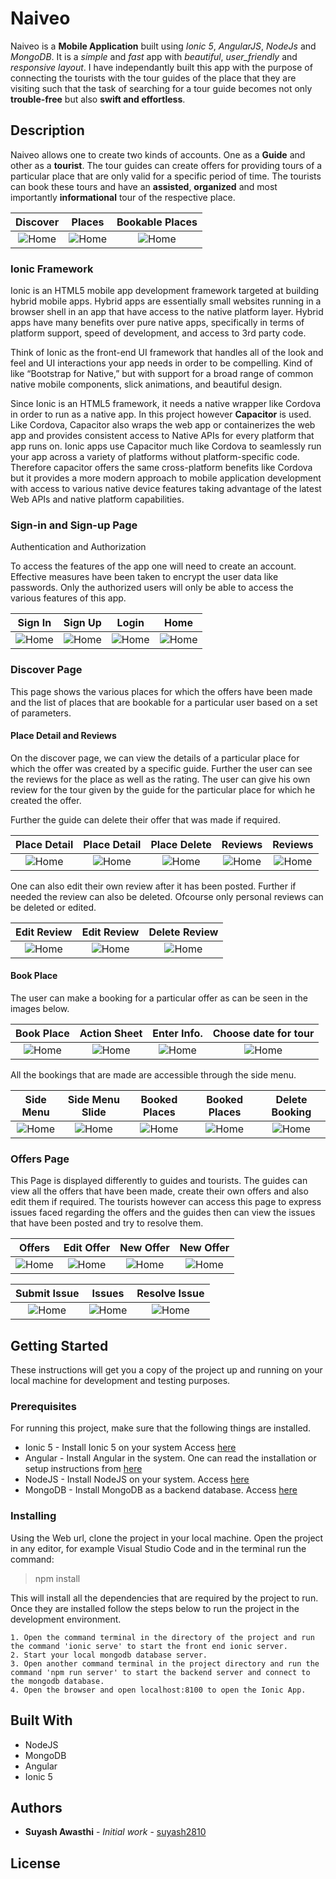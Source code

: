 # Naiveo

Naiveo is a **Mobile Application** built using *Ionic 5*, *AngularJS*, *NodeJs* and *MongoDB*. It is a _simple_ and _fast_ app with _beautiful_, _user_friendly_ and _responsive layout_. I have independantly built this app with the purpose of connecting the tourists with the tour guides of the place that they are visiting such that the task of searching for a tour guide becomes not only **trouble-free** but also **swift and effortless**.

## Description

Naiveo allows one to create two kinds of accounts. One as a **Guide** and other as a **tourist**. The tour guides can create offers for providing tours of a particular place that are only valid for a specific period of time. The tourists can book these tours and have an **assisted**, **organized** and most importantly **informational** tour of the respective place.

Discover             |  Places             |  Bookable Places
:-------------------------:|:-------------------------:|:-------------------------:
![Home](src/assets/readme_images/main_page_1.png)  |  ![Home](src/assets/readme_images/main_page_2.png)  |  ![Home](src/assets/readme_images/bookable.png)

### Ionic Framework

Ionic is an HTML5 mobile app development framework targeted at building hybrid mobile apps. Hybrid apps are essentially small websites running in a browser shell in an app that have access to the native platform layer. Hybrid apps have many benefits over pure native apps, specifically in terms of platform support, speed of development, and access to 3rd party code.

Think of Ionic as the front-end UI framework that handles all of the look and feel and UI interactions your app needs in order to be compelling. Kind of like “Bootstrap for Native,” but with support for a broad range of common native mobile components, slick animations, and beautiful design.

Since Ionic is an HTML5 framework, it needs a native wrapper like Cordova in order to run as a native app. In this project however **Capacitor** is used. Like Cordova, Capacitor also wraps the web app or containerizes the web app and provides consistent access to Native APIs for every platform that app runs on. Ionic apps use Capacitor much like Cordova to seamlessly run your app across a variety of platforms without platform-specific code. Therefore capacitor offers the same cross-platform benefits like Cordova but it provides a more modern approach to mobile application development with access to various native device features taking advantage of the latest Web APIs and native platform capabilities.


### Sign-in and Sign-up Page

Authentication and Authorization

To access the features of the app one will need to create an account. Effective measures have been taken to encrypt the user data like passwords. Only the authorized users will only be able to access the various features of this app.

Sign In             |  Sign Up             |  Login            |  Home
:-------------------------:|:-------------------------:|:-------------------------:|:-------------------------:
![Home](src/assets/readme_images/sign_in.png)  |  ![Home](src/assets/readme_images/sign_up.png)  |  ![Home](src/assets/readme_images/login_info.png)  |  ![Home](src/assets/readme_images/login_redirect.png)

### Discover Page

This page shows the various places for which the offers have been made and the list of places that are bookable for a particular user based on a set of parameters. 

#### Place Detail and Reviews

On the discover page, we can view the details of a particular place for which the offer was created by a specific guide. Further the user can see the reviews for the place as well as the rating. The user can give his own review for the tour given by the guide for the particular place for which he created the offer.

Further the guide can delete their offer that was made if required. 

Place Detail              |  Place Detail              |  Place Delete              |  Reviews            |  Reviews
:-------------------------:|:-------------------------:|:-------------------------:|:-------------------------:|:-------------------------:
![Home](src/assets/readme_images/place_detail1.png)  |  ![Home](src/assets/readme_images/place_detail2.png)  |  ![Home](src/assets/readme_images/delete_place.png)  |  ![Home](src/assets/readme_images/reviews1.png)  |  ![Home](src/assets/readme_images/reviews2.png)

One can also edit their own review after it has been posted. Further if needed the review can also be deleted. Ofcourse only personal reviews can be deleted or edited.

Edit Review             |  Edit Review             |  Delete Review
:-------------------------:|:-------------------------:|:-------------------------:
![Home](src/assets/readme_images/edit_review1.png)  |  ![Home](src/assets/readme_images/edit_review2.png)  |  ![Home](src/assets/readme_images/delete_review.png)

#### Book Place

The user can make a booking for a particular offer as can be seen in the images below.

Book Place             |  Action Sheet             |  Enter Info.            |  Choose date for tour
:-------------------------:|:-------------------------:|:-------------------------:|:-------------------------:
![Home](src/assets/readme_images/book1.png)  |  ![Home](src/assets/readme_images/book2.png)  |  ![Home](src/assets/readme_images/book3.png)  |  ![Home](src/assets/readme_images/book4.png)

All the bookings that are made are accessible through the side menu.

Side Menu              |  Side Menu Slide              |  Booked Places              |  Booked Places            |  Delete Booking
:-------------------------:|:-------------------------:|:-------------------------:|:-------------------------:|:-------------------------:
![Home](src/assets/readme_images/sidemenu1.png)  |  ![Home](src/assets/readme_images/sidemenu2.png)  |  ![Home](src/assets/readme_images/booked_places1.png)  |  ![Home](src/assets/readme_images/booked_places2.png)  |  ![Home](src/assets/readme_images/booked_places3.png)

### Offers Page

This Page is displayed differently to guides and tourists. The guides can view all the offers that have been made, create their own offers and also edit them if required. The tourists however can access this page to express issues faced regarding the offers and the guides then can view the issues that have been posted and try to resolve them.

Offers            |  Edit Offer             |  New Offer            |  New Offer
:-------------------------:|:-------------------------:|:-------------------------:|:-------------------------:
![Home](src/assets/readme_images/offers.png)  |  ![Home](src/assets/readme_images/offers_edit.png)  |  ![Home](src/assets/readme_images/new_offer1.png)  |  ![Home](src/assets/readme_images/new_offer2.png)

Submit Issue             |  Issues             |  Resolve Issue
:-------------------------:|:-------------------------:|:-------------------------:
![Home](src/assets/readme_images/submit_issue.png)  |  ![Home](src/assets/readme_images/issues.png)  |  ![Home](src/assets/readme_images/issue_resolve.png)
## Getting Started

These instructions will get you a copy of the project up and running on your local machine for development and testing purposes.

### Prerequisites

For running this project, make sure that the following things are installed.

* Ionic 5 - Install Ionic 5 on your system Access [here](https://ionicframework.com/docs/intro/cli)
* Angular - Install Angular in the system. One can read the installation or setup instructions from [here](https://angular.io/guide/setup-local)
* NodeJS - Install NodeJS on your system. Access [here](https://nodejs.org/en/)
* MongoDB - Install MongoDB as a backend database. Access [here](https://www.mongodb.com/download-center)

### Installing

Using the Web url, clone the project in your local machine. Open the project in any editor, for example Visual Studio Code and in the terminal run the command:

> npm install

This will install all the dependencies that are required by the project to run. Once they are installed follow the steps below to run the project in the development environment.

```
1. Open the command terminal in the directory of the project and run the command 'ionic serve' to start the front end ionic server.
2. Start your local mongodb database server. 
3. Open another command terminal in the project directory and run the command 'npm run server' to start the backend server and connect to the mongodb database.
4. Open the browser and open localhost:8100 to open the Ionic App.
```


## Built With

* NodeJS 
* MongoDB
* Angular
* Ionic 5

## Authors

* **Suyash Awasthi** - *Initial work* - [suyash2810](https://github.com/suyash2810)

## License